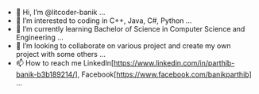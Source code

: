 - 👋 Hi, I’m @litcoder-banik ...
- 👀 I’m interested to coding in C++, Java, C#, Python ...
- 🌱 I’m currently learning Bachelor of Science in Computer Science and Engineering ...
- 💞️ I’m looking to collaborate on various project and create my own project with some others ...
- 📫 How to reach me LinkedIn[https://www.linkedin.com/in/parthib-banik-b3b189214/], Facebook[https://www.facebook.com/banikparthib] ...

<!---
litcoder-banik/litcoder-banik is a ✨ special ✨ repository because its `README.md` (this file) appears on your GitHub profile.
You can click the Preview link to take a look at your changes.
--->
